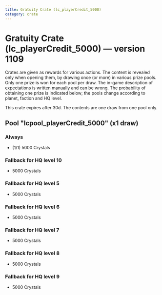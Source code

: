 ```yaml
---
title: Gratuity Crate (lc_playerCredit_5000)
category: crate
---
```


# Gratuity Crate (lc_playerCredit_5000) — version 1109

Crates are given as rewards for various actions. The content is revealed only when opening them, by drawing once (or more) in various prize pools. Only one prize is won for each pool per draw. The in-game description of expectations is written manually and can be wrong. The probability of obtaining one prize is indicated below; the pools change according to planet, faction and HQ level.

This crate expires after 30d. The contents are one draw from one pool only.

## Pool "lcpool_playerCredit_5000" (x1 draw)

### Always

  * (1/1) 5000 Crystals

### Fallback for HQ level 10

  * 5000 Crystals

### Fallback for HQ level 5

  * 5000 Crystals

### Fallback for HQ level 6

  * 5000 Crystals

### Fallback for HQ level 7

  * 5000 Crystals

### Fallback for HQ level 8

  * 5000 Crystals

### Fallback for HQ level 9

  * 5000 Crystals
